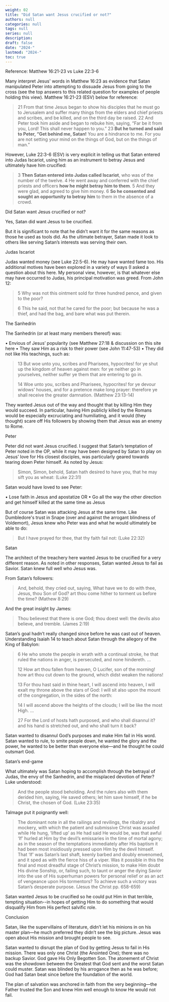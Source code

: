 ```yaml
---
weight: 02
title: "Did Satan want Jesus crucified or not?"
authors: null
categories: null
tags: null
series: null
description: 
draft: false
date: "2024-"
lastmod: "2024-"
toc: true
---
```

Reference:  Matthew 16:21-23 vs Luke 22:3-6
<!--more-->

 


Many interpret Jesus' words in Matthew 16:23 as evidence that Satan manipulated Peter into attempting to dissuade Jesus from going to the cross (see the top answers to this related question for examples of people holding this view). Matthew 16:21-23 (ESV) below for reference:

>21 From that time Jesus began to show his disciples that he must go to Jerusalem and suffer many things from the elders and chief priests and scribes, and be killed, and on the third day be raised.
22 And Peter took him aside and began to rebuke him, saying, “Far be it from you, Lord! This shall never happen to you.” 
23 <b>But he turned and said to Peter, “Get behind me, Satan!</b> You are a hindrance to me. For you are not setting your mind on the things of God, but on the things of man.”

However, Luke 22:3-6 (ESV) is very explicit in telling us that Satan entered into Judas Iscariot, using him as an instrument to betray Jesus and ultimately have him crucified:

>3 <b>Then Satan entered into Judas called Iscariot</b>, who was of the number of the twelve. 
4 He went away and conferred with the chief priests and officers <b>how he might betray him to them</b>. 
5 And they were glad, and agreed to give him money. 
6 <b>So he consented and sought an opportunity to betray him</b> to them in the absence of a crowd.

Did Satan want Jesus crucified or not?

Yes, Satan did want Jesus to be crucified.

But it is significant to note that he didn’t want it for the same reasons as those he used as tools did. As the ultimate betrayer, Satan made it look to others like serving Satan’s interests was serving their own.

Judas Iscariot

Judas wanted money (see Luke 22:5-6). He may have wanted fame too. His additional motives have been explored in a variety of ways (I asked a question about this here. My personal view, however, is that whatever else may have occurred to Judas, his principal motivation was greed. From John 12:

> 5 Why was not this ointment sold for three hundred pence, and given to the poor?
> 
> 6 This he said, not that he cared for the poor; but because he was a thief, and had the bag, and bare what was put therein.

The Sanhedrin

The Sanhedrin (or at least many members thereof) was:

•   Envious of Jesus’ popularity (see Matthew 27:18 & discussion on this site here
•   They saw Him as a risk to their power (see John 11:47-53)
•   They did not like His teachings, such as:

> 13 But woe unto you, scribes and Pharisees, hypocrites! for ye shut up the kingdom of heaven against men: for ye neither go in yourselves, neither suffer ye them that are entering to go in.
> 
> 14 Woe unto you, scribes and Pharisees, hypocrites! for ye devour widows’ houses, and for a pretence make long prayer: therefore ye shall receive the greater damnation. (Matthew 23:13-14)

They wanted Jesus out of the way and thought that by killing Him they would succeed. In particular, having Him publicly killed by the Romans would be especially excruciating and humiliating, and it would (they thought) scare off His followers by showing them that Jesus was an enemy to Rome.

Peter

Peter did not want Jesus crucified. I suggest that Satan’s temptation of Peter noted in the OP, while it may have been designed by Satan to play on Jesus’ love for His closest disciples, was particularly geared towards tearing down Peter himself. As noted by Jesus:

> Simon, Simon, behold, Satan hath desired to have you, that he may sift you as wheat: (Luke 22:31)

Satan would have loved to see Peter:

•   Lose faith in Jesus and apostatize OR
•   Go all the way the other direction and get himself killed at the same time as Jesus

But of course Satan was attacking Jesus at the same time. Like Dumbledore's trust in Snape (over and against the arrogant blindness of Voldemort), Jesus knew who Peter was and what he would ultimately be able to do:

> But I have prayed for thee, that thy faith fail not: (Luke 22:32)

Satan

The architect of the treachery here wanted Jesus to be crucified for a very different reason. As noted in other responses, Satan wanted Jesus to fail as Savior. Satan knew full well who Jesus was.

From Satan’s followers:

> And, behold, they cried out, saying, What have we to do with thee, Jesus, thou Son of God? art thou come hither to torment us before the time? (Mathew 8:29)

And the great insight by James:

> Thou believest that there is one God; thou doest well: the devils also believe, and tremble. (James 2:19)

Satan’s goal hadn’t really changed since before he was cast out of heaven. Understanding Isaiah 14 to teach about Satan through the allegory of the King of Babylon:

> 6 He who smote the people in wrath with a continual stroke, he that ruled the nations in anger, is persecuted, and none hindereth. …
> 
> 12 How art thou fallen from heaven, O Lucifer, son of the morning! how art thou cut down to the ground, which didst weaken the nations!
> 
> 13 For thou hast said in thine heart, I will ascend into heaven, I will exalt my throne above the stars of God: I will sit also upon the mount of the congregation, in the sides of the north:
> 
> 14 I will ascend above the heights of the clouds; I will be like the most High. …
> 
> 27 For the Lord of hosts hath purposed, and who shall disannul it? and his hand is stretched out, and who shall turn it back?

Satan wanted to disannul God’s purposes and make Him fail in His word. Satan wanted to rule, to smite people down, he wanted the glory and the power, he wanted to be better than everyone else—and he thought he could outsmart God.

Satan’s end-game

What ultimately was Satan hoping to accomplish through the betrayal of Judas, the envy of the Sanhedrin, and the misplaced devotion of Peter? Luke understood:

> And the people stood beholding. And the rulers also with them derided him, saying, He saved others; let him save himself, if he be Christ, the chosen of God. (Luke 23:35)

Talmage put it poignantly well:

> The dominant note in all the railings and revilings, the ribaldry and mockery, with which the patient and submissive Christ was assailed while He hung, ‘lifted up’ as He had said He would be, was that awful ‘If’ hurled at Him by the devil’s emissaries in the time of mortal agony; as in the season of the temptations immediately after His baptism it had been most insidiously pressed upon Him by the devil himself. That ‘If’ was Satan’s last shaft, keenly barbed and doubly envenomed, and it sped as with the fierce hiss of a viper. Was it possible in this the final and most dreadful stage of Christ’s mission, to make Him doubt His divine Sonship, or, failing such, to taunt or anger the dying Savior into the use of His superhuman powers for personal relief or as an act of vengeance upon His tormentors? To achieve such a victory was Satan’s desperate purpose. (Jesus the Christ pp. 658-659)

Satan wanted Jesus to be crucified so he could put Him in that terrible, tempting situation--in hopes of getting Him to do something that would disqualify Him from His perfect salvific role.

Conclusion

Satan, like the supervillains of literature, didn’t let his minions in on his master plan—he much preferred they didn’t see the big picture. Jesus was open about His mission and brought people to see.

Satan wanted to disrupt the plan of God by getting Jesus to fail in His mission. There was only one Christ (the Anointed One); there was no backup Savior. God gave His Only Begotten Son. The atonement of Christ was the showdown between the Greatest that God sent and the worst Satan could muster. Satan was blinded by his arrogance then as he was before; God had Satan beat since before the foundation of the world.

The plan of salvation was anchored in faith from the very beginning—the Father trusted the Son and knew Him well enough to know He would not fail.